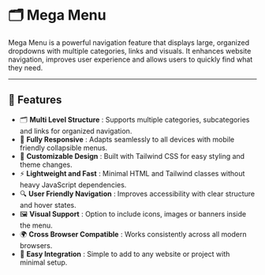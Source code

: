 # 🗂️ Mega Menu  

Mega Menu is a powerful navigation feature that displays large, organized dropdowns with multiple categories, links and visuals. It enhances website navigation, improves user experience and allows users to quickly find what they need.  

---

## 🚀 Features  
- 🗂 **Multi Level Structure** : Supports multiple categories, subcategories and links for organized navigation.  
- 📱 **Fully Responsive** : Adapts seamlessly to all devices with mobile friendly collapsible menus.  
- 🎨 **Customizable Design** : Built with Tailwind CSS for easy styling and theme changes.  
- ⚡ **Lightweight and Fast** : Minimal HTML and Tailwind classes without heavy JavaScript dependencies.  
- 🔍 **User Friendly Navigation** : Improves accessibility with clear structure and hover states.  
- 🖼 **Visual Support** : Option to include icons, images or banners inside the menu.  
- 🌍 **Cross Browser Compatible** : Works consistently across all modern browsers.  
- 🔌 **Easy Integration** : Simple to add to any website or project with minimal setup.  
